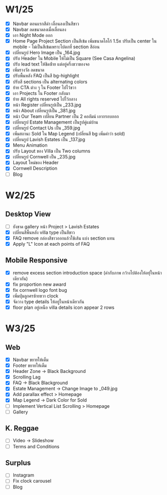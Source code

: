 # W1/25
- [x] Navbar ตอนแรกสีดำ เลื่อนลงเป็นสีขาว
- [x] Navbar ลดขนาดลงเมื่อเลื่อนลง
- [x] เอา Night Mode ออก
- [x] Home Page Project Section เป็นสีเข้ม เพิ่มขนาดโลโก้ 1.5x ปรับเป็น center ใน mobile - ไม่เป็นสีเข้มเพราะไปตกที่ section สีอ่อน
- [x] เปลี่ยนรูป Hero Image เป็น _164.jpg
- [x] ปรับ Header ใน Mobile ให้ไม่เป็น Square (See Casa Angelina)
- [x] ปรับ lead text ให้ชิดซ่้าย แต่อยู่ครึ่งขวาของจอ
- [x] เพิ่มรางวัล ลดขนาด
- [x] ปรับพื้นหลัง FAQ เป็นสี bg-highlight
- [x] ปรับสี sections เป็น alternating colors
- [x] ย้าย CTA ต่าง ๆ ใน Footer ไปไว้ขวา
- [x] เอา Projects ใน Footer กลับมา
- [x] ย้าย All rights reserved ไปไว้กลาง
- [x] หน้า Register เปลี่ยนรูปเป็น _233.jpg
- [x] หน้า About เปลี่ยนรูปเป็น _381.jpg
- [x] หน้า Our Team เปลี่ยน Partner เป็น 2 คอลัมน์ เอากรอบออก
- [x] เปลี่ยนรูป Estate Management เป็นรูปคู่แม่บ้าน
- [x] เปลี่ยนรูป Contact Us เป็น _359.jpg
- [x] เพิ่มสถานะ Sold ใน Map Legend (เปลี่ยนสี bg เพิ่มคำว่า sold)
- [x] เปลี่ยนรูป Lavish Estates เป็น _137.jpg
- [x] Menu Animation
- [x] ปรับ Layout ของ Villa เป็น Two columns
- [x] เปลี่ยนรูป Cornwell เป็น _235.jpg
- [x] Layout ใหม่ของ Header
- [x] Cornwell Description
- [ ] Blog

# W2/25
## Desktop View
- [ ] ยังขาด gallery หน้า Project > Lavish Estates
- [x] เปลี่ยนสีพื้นหลัง villa type เป็นสีขาว
- [x] FAQ remove กล่องสีขาวออกแล้วใช้เส้น แบ่ง section แทน 
- [x] Apply "L" Icon at each points of FAQ

## Mobile Responsive
- [x] remove excess section introduction space (คำกับภาพ กว้างไปต้องให้อยุ่ในหน้าเดียวกัน)
- [x] fix proportion new award 
- [x] fix cornwell logo font bug
- [x] เพิ่มปุ่มลูกศรซ้ายขวา clock
- [x] จัดวาง type details ให้อยู่ในหน้าเดียวกัน
- [x] floor plan อยู่เหนือ villa details icon appear 2 rows

# W3/25
## Web
- [x] Navbar ขยายให้เต็ม
- [x] Footer ขยายให้เต็ม
- [x] Header Zone -> Black Background
- [x] Scrolling Lag
- [x] FAQ -> Black Blackground
- [x] Estate Management -> Change Image to _049.jpg
- [x] Add parallax effect > Homepage
- [x] Map Legend -> Dark Color for Sold
- [ ] Implement Vertical List Scrolling > Homepage
- [ ] Gallery

## K. Reggae
- [ ] Video -> Slideshow
- [ ] Terms and Conditions

## Surplus
- [ ] Instagram
- [ ] Fix clock carousel
- [ ] Blog